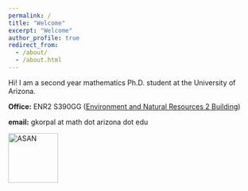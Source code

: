 ```yaml
---
permalink: /
title: "Welcome"
excerpt: "Welcome"
author_profile: true
redirect_from: 
  - /about/
  - /about.html
---
```


Hi! I am a second year mathematics Ph.D. student at the University of Arizona. 

<!---
My interests lie in arithmetic geometry, especially in the relationship between "algebraic varieties over $\mathbb{Q}$" and "geometric representations of $G_{\mathbb{Q}}$," as shown in this diagram from Mark Kisin's article ["What is a Galois Representation?"](https://www.ams.org/notices/200706/tx070600718p.pdf): 
| ![kisin.png](https://gkorpal.github.io/images/kisin.png) | 
|:--:| 
| Here the dashed arrows indicate a conjecture, while the dotted ones indicate partial progres, like the [Serre's conjecture](https://www.math.arizona.edu/~cais/Papers/Expos/Serre05.pdf) proved by Khare and Wintenberger (2008) for the "Wiles, Taylor ..." arrow and [Deligne's reduction](https://mathoverflow.net/a/20259/) of the Ramanujan conjecture to the Weil conjectures using the [Eichler-Shimura theory](https://mathoverflow.net/a/20950/) (1971) for the "Shimura varieties" arrow. Note that, the Langlands program predicts that any algebraic variety over $\mathbb{Q}$ corresponds to an algebraic automorphic form via their L-functions. *An annotated version of this diagram is available at the [LMFDB universe webpage](https://www.lmfdb.org/universe).*|
--->

**Office:** ENR2 S390GG ([Environment and Natural Resources 2 Building](https://enr2tour.arizona.edu/))

<!--- **Office Hours:**  On Sundays from 2:00 pm to 3:00 pm, on Tuesdays and Thursdays from 4:00 pm to 5:00 pm --->

**email:** gkorpal at math dot arizona dot edu

<a href="https://autismacceptance.com/">
  <img alt="ASAN" src="https://gkorpal.github.io/images/ASAN_icon.jpg"
       width="100" height="100" align="left">
</a>
